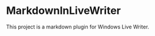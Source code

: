 MarkdownInLiveWriter
====================

This project is a markdown plugin for Windows Live Writer.

